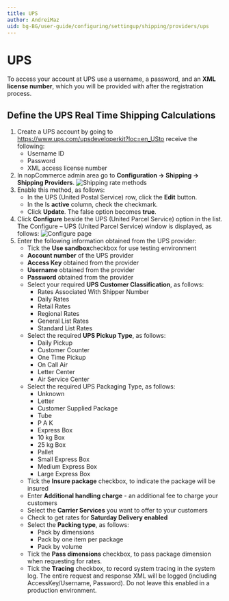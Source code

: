 ```yaml
---
title: UPS
author: AndreiMaz
uid: bg-BG/user-guide/configuring/settingup/shipping/providers/ups
---
```


# UPS

To access your account at UPS use a username, a password, and an **XML license number**, which you will be provided with after the registration process.

## Define the UPS Real Time Shipping Calculations

1. Create a UPS account by going to <https://www.ups.com/upsdeveloperkit?loc=en_USto> receive the following: 
    * Username ID
    * Password
    * XML access license number
2. In nopCommerce admin area go to **Configuration → Shipping → Shipping Providers**. ![Shipping rate methods](_static/ups/shipping-rate-methods.png)
3. Enable this method, as follows: 
    * In the UPS (United Postal Service) row, click the **Edit** button.
    * In the Is **active** column, check the checkmark.
    * Click **Update**. The false option becomes **true**.
4. Click **Configure** beside the UPS (United Parcel Service) option in the list. The Configure – UPS (United Parcel Service) window is displayed, as follows: ![Configure page](_static/ups/ups-configure.png)
5. Enter the following information obtained from the UPS provider: 
    * Tick the **Use sandbox**checkbox for use testing environment
    * **Account number** of the UPS provider
    * **Access Key** obtained from the provider
    * **Username** obtained from the provider
    * **Password** obtained from the provider
    * Select your required **UPS Customer Classification**, as follows: 
        * Rates Associated With Shipper Number
        * Daily Rates
        * Retail Rates
        * Regional Rates
        * General List Rates
        * Standard List Rates
    * Select the required **UPS Pickup Type**, as follows: 
        * Daily Pickup
        * Customer Counter
        * One Time Pickup
        * On Call Air
        * Letter Center
        * Air Service Center
    * Select the required UPS Packaging Type, as follows: 
        * Unknown
        * Letter
        * Customer Supplied Package
        * Tube
        * P A K
        * Express Box
        * 10 kg Box
        * 25 kg Box
        * Pallet
        * Small Express Box
        * Medium Express Box
        * Large Express Box
    * Tick the **Insure package** checkbox, to indicate the package will be insured
    * Enter **Additional handling charge** - an additional fee to charge your customers
    * Select the **Carrier Services** you want to offer to your customers
    * Check to get rates for **Saturday Delivery enabled**
    * Select the **Packing type**, as follows: 
        * Pack by dimensions
        * Pack by one item per package
        * Pack by volume
    * Tick the **Pass dimensions** checkbox, to pass package dimension when requesting for rates.
    * Tick the **Tracing** checkbox, to record system tracing in the system log. The entire request and response XML will be logged (including AccessKey/Username, Password). Do not leave this enabled in a production environment.